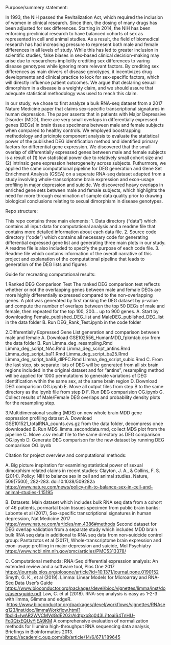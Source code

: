 Purpose/summery statement: 

In 1993, the NIH passed the Revitalization Act, which required the inclusion of women in clinical research. Since then, the dosing of many drugs has been adjusted for sex differences. Starting in 2014, the NIH has been enforcing preclinical research to have balanced cohorts of sex as represented in cell and animal studies. As a result, the field of biomedical research has had increasing pressure to represent both male and female differences in all levels of study. While this has led to greater inclusion in scientific studies, false biases in sex-based clinical decision-making may arise due to researchers implicitly crediting sex differences to varing disease genotypes while ignoring more relevant factors.  By crediting sex differences as main drivers of disease genotypes, it incentivizes drug developments and clinical practice to look for sex-specific factors, which will directly influence patient outcomes. We argue that declaring sexual dimorphism in a disease is a weighty claim, and we should assure that adequate statistical methodology was used to reach this claim.  

In our study, we chose to first analyze a bulk RNA-seq dataset from a 2017 Nature Medicine paper that claims sex-specific transcriptional signatures in human depression.  The paper asserts that in patients with Major Depressive Disorder (MDD), there are very small overlaps in differentially expressed genes (DEGs) in brain tissue specimens between male and female subjects when compared to healthy controls. We employed boostrapping methodology and pricinple component analysis to evaluate the statistical power of the published DEG identification method and identified primary factors for differential gene expression. We discovered that the small overlap of differentially expressed genes between male and female subjects is a result of (1) low statistical power due to relatively small cohort size and (2) intrinsic  gene expression heterogeneity across subjects. Futhurmore, we applied the same computational pipeline for DEG generation and Gene Set Enrichment Analysis (GSEA) on a seperate RNA-seq dataset adapted from a study involving whole-transcriptome brain expression and exon-usage profiling in major depression and suicide. We discovered heavy overlaps in enriched gene sets between male and female subjects, which highlights the need for more through examination of sample data quality prior to drawing biological conclusions relating to sexual dimorphism in disease genotypes. 




Repo structure:

   This repo contains three main elements:
    1.	Data directory (“data”) which contains all input data for computational analysis and a readme file that contains more detailed information about each data file.
    2.	Source code directory (“code”) which contains all necessary code for generating differential expressed gene list and generating three main plots in our study. A readme file is also included to specify the purpose of each code file.
    3.	Readme file which contains information of the overall narrative of this project and explanation of the computational pipeline that leads to generation of the DEG lists and figures




Guide for recreating computational results:

   1.Ranked DEG Comparison Test
    The ranked DEG comparison test reflects whether or not the overlapping genes between male and female DEGs are more highly differentially expressed compared to the non-overlapping genes. A plot was generated by first ranking the DEG dataset by p-value and compute the number of overlaps between the top 50 DEGs of male and female, then repeated for the top 100, 200… up to 900 genes.
    A.	Start by downloading Female_published_DEG_list and MaleDEG_published_DEG_list in the data folder
    B.	Run DEG_Rank_Test.ipynb in the code folder
   
   2.Differentially Expressed Gene List generation and comparison between male and female
    A.	Download GSE102556_HumanMDD_fpkmtab.csv from the data folder
    B.	Run Limma_deg_resampling.Rmd
    Limma_deg_script_NAc.Rmd
    Limma_deg_script_antins.Rmd
    Limma_deg_script_ba11.Rmd
    Limma_deg_script_ba25.Rmd
    Limma_deg_script_ba89_dlPFC.Rmd
    Limma_deg_script_subic.Rmd
    C.	From the last step, six separate lists of DEG will be generated from all six brain regions included in the original dataset and for “antins”, resampling method will be applied for 1000 permutations to generate variations of DEG identification within the same sex, at the same brain region
    D.	Download DEG comparision OG.ipynb
    E.	Move all output files from step B to the same directory as the ipynb file from step D
    F.	Run DEG comparision OG.ipynb
    G.	Collect results of Male/Female DEG overlaps and probability density plots for the resampling step. 

   3.Multidimensional scaling (MDS) on new whole brain MDD gene expression profiling dataset
    A.	Download GSE101521_totalRNA_counts.cvs.gz from the data folder, decompress once downloaded
    B.	Run MDS_limma_seconddata.rmd, collect MDS plot from the pipeline
    C.	Move .csv result file to the same directory as DEG comparison OG.ipynb
    D.	Generate DEG comparison for the new dataset by running DEG comparison OG.ipynb 



Citation for project overview and computational methods:
   
   A. Big picture inspiration for examining statistical power of sexual dimorphism related claims in recent studies:
    Clayton, J. A., & Collins, F. S. (2014). Policy: NIH to balance sex in cell and animal studies. Nature, 509(7500), 282-283. doi:10.1038/509282a
    https://www.nature.com/news/policy-nih-to-balance-sex-in-cell-and-animal-studies-1.15195 

   B. Datasets: 
    Main dataset which includes bulk RNA seq data from a cohort of 46 patients, pormartal brain tissues specimen from public brain banks: 
    Labonte et al (2017), Sex-specific transcriptional signatures in human depression, Nat Medicine 2017 https://www.nature.com/articles/nm.4386#methods 
    Second dataset for DEG overlap validation from a separate study which includes MDD brain bulk RNA seq data in additional to RNA seq data from non-suidcide control group: 
    Pantazotos et al (2017), Whole-transcriptome brain expression and exon-usage profiling in major depression and suicide, Mol Psychiatry
    https://www.ncbi.nlm.nih.gov/pmc/articles/PMC5313378/

   C. Computational methods: 
    RNA-Seq differential expression analysis: An extended review and a software tool, Plos One 2017
    https://journals.plos.org/plosone/article?id=10.1371/journal.pone.0190152 
    Smyth, G. K., et al (2019).  Limma: Linear Models for Microarray and RNA-Seq Data User’s Guide
    https://www.bioconductor.org/packages/devel/bioc/vignettes/limma/inst/doc/usersguide.pdf
    Law, C. et al (2018). RNA-seq analysis is easy as 1-2-3 with limma, Glimma and edgeR. .https://www.bioconductor.org/packages/devel/workflows/vignettes/RNAseq123/inst/doc/limmaWorkflow.html?fbclid=IwAR2WVCMVdGdE203rAldtpxo8g043Li1toaiS4TnHU-Fo0QtxEQUvYjEA9KM
    A comprehensive evaluation of normalization methods for Illumina high-throughput RNA sequencing data analysis, Briefings in Bioinformatics 2013.  https://academic.oup.com/bib/article/14/6/671/189645

